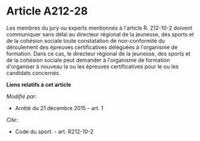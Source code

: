 # Article A212-28

Les membres du jury ou experts mentionnés à l'article R. 212-10-2 doivent communiquer sans délai au directeur régional de la
jeunesse, des sports et de la cohésion sociale toute constatation de non-conformité du déroulement des épreuves
certificatives déléguées à l'organisme de formation. Dans ce cas, le directeur régional de la jeunesse, des sports et de la
cohésion sociale peut demander à l'organisme de formation d'organiser à nouveau la ou les épreuves certificatives pour le ou
les candidats concernés.

**Liens relatifs à cet article**

_Modifié par_:

  - Arrêté du 21 décembre 2015 - art. 1

_Cite_:

  - Code du sport. - art. R212-10-2
